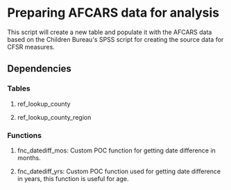 # Preparing AFCARS data for analysis

This script will create a new table and populate it with the AFCARS data based on the Children Bureau's SPSS script for creating the source data for CFSR measures.

## Dependencies

### Tables

1. ref_lookup_county 

2. ref_lookup_county_region

### Functions

1. fnc_datediff_mos: Custom POC function for getting date difference in months.

2. fnc_datediff_yrs: Custom POC function used for getting date difference in years, this function is useful for age.

